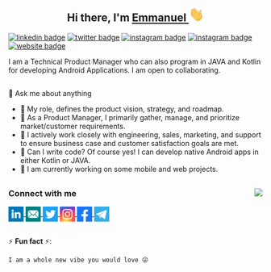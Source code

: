 <h2 align="center">Hi there, I'm <a  href="https://github.com/enwokoma">Emmanuel </a> <img  src="https://raw.githubusercontent.com/ABSphreak/ABSphreak/master/gifs/Hi.gif" width="30px"></h2>

[![linkedin badge](https://img.shields.io/badge/LinkedIn-Emmanuel_Nwokoma-informational?style=flat&logo=linkedin)](https://www.linkedin.com/in/emmanuelnwokoma)
[![twitter badge](https://img.shields.io/badge/twitter-@enwokoma-1da1f2?style=flat&logo=twitter)](https://twitter.com/enwokoma)
[![instagram badge](https://img.shields.io/badge/instagram-@emmanwokoma-E1306C?style=flat&logo=instagram)](https://instagram.com/emmanwokoma)
[![instagram badge](https://img.shields.io/badge/telegram-@nwokomaemmanuel-0088CC?style=flat&logo=telegram)](https://t.me/nwokomaemmanuel)
[![website badge](https://img.shields.io/badge/portfolio-enwokoma.github.io-blueviolet?style=flat)](https://enwokoma.github.io)

I am a Technical Product Manager who can also program in JAVA and Kotlin for developing Android Applications. 
I am open to collaborating.

##

  💬 Ask me about anything

  - 🔭 My role, defines the product vision, strategy, and roadmap.
  - 💸 As a Product Manager, I primarily gather, manage, and prioritize market/customer requirements.
  - 💸 I actively work closely with engineering, sales, marketing, and support to ensure business case and customer satisfaction goals are met.
  - 💸 Can I write code? Of course yes! I can develop native Android apps in either Kotlin or JAVA.
  - 🔭 I am currently working on some mobile and web projects.

##

<img align="right" src="https://github-readme-stats.vercel.app/api?username=enwokoma&count_private=true&show_icons=true&hide_border=false" />

##
 
<div>
  <h3 align="left"> Connect with me </h3>

  <a href="https://linkedin.com/in/emmanuelnwokoma">
    <img align="center" width="30px" src="https://github.com/edent/SuperTinyIcons/blob/master/images/svg/linkedin.svg"/>
  </a>

  <a href="mailto:nwokoma@gigabytedevelopersinc.com">
    <img align="center" width="30px" src="https://github.com/edent/SuperTinyIcons/blob/master/images/svg/email.svg"/>
  </a>

  <a href="https://twitter.com/enwokoma">
    <img align="center" width="30px" src="https://github.com/edent/SuperTinyIcons/blob/master/images/svg/twitter.svg"/>
  </a>

  <a href="https://instagram.com/emmanwokoma">
    <img align="center" width="30px" src="https://github.com/edent/SuperTinyIcons/blob/master/images/svg/instagram.svg"/>
  </a>

  <a href="https://facebook.com/austin.nwokoma.9">
    <img align="center" width="30px" src="https://github.com/edent/SuperTinyIcons/blob/master/images/svg/facebook.svg"/>
  </a>

  <a href="https://t.me/nwokomaemmanuel">
    <img align="center" width="30px" src="https://github.com/edent/SuperTinyIcons/blob/master/images/svg/telegram.svg"/>
  </a>

</div>

##

⚡ <b>Fun fact</b> ⚡: 

    I am a whole new vibe you would love 😜
